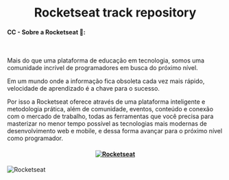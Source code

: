 <h1 align="center"> Rocketseat track repository </h1>

<h4> CC - Sobre a Rocketseat 🚀:</h4>

<br>
<p>Mais do que uma plataforma de educação em tecnologia, somos uma comunidade incrível de programadores em busca do próximo nível.
  
Em um mundo onde a informação fica obsoleta cada vez mais rápido, velocidade de aprendizado é a chave para o sucesso.

Por isso a Rocketseat oferece através de uma plataforma inteligente e metodologia prática, além de comunidade, eventos, conteúdo e conexão com o mercado de 
trabalho, todas as ferramentas que você precisa para masterizar no menor tempo possível as tecnologias mais modernas de desenvolvimento web e mobile, e dessa forma avançar para o próximo nível como programador.

</p>

<h4 align="center">

[![Rocketseat](https://img.shields.io/badge/-Rocketseat-blueviolet?style=for-the-badge&logo=Apache-RocketMQ&logoWidth=30&logoColor=critical&color=7159C1&labelColor=19191C)](https://rocketseat.com.br/)
</h4>

![Rocketseat](https://miro.medium.com/max/3840/1*34-5tbanwB0yo0ccyP_7oA.jpeg)
